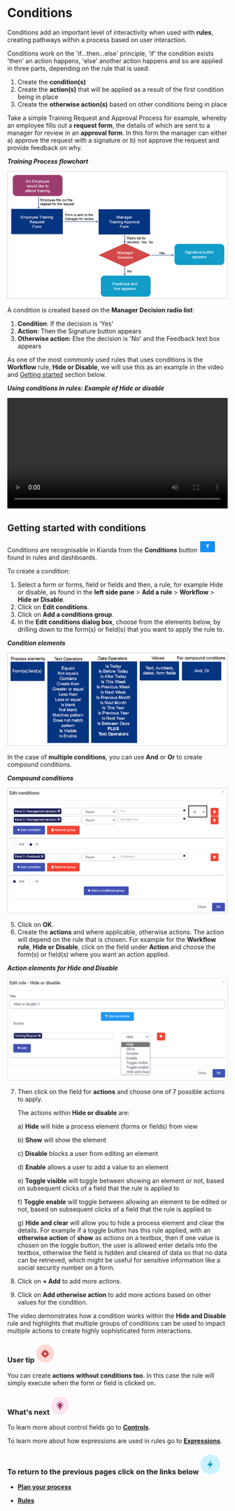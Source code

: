 # Conditions #

Conditions add an important level of interactivity when used with **rules**, creating pathways within a process based on user interaction. 

Conditions work on the 'if...then...else' principle, 'if' the condition exists 'then' an action happens, 'else' another action happens and so are applied in three parts, depending on the rule that is used:

1. Create the **condition(s)**
2. Create the **action(s)** that will be applied as a result of the first condition being in place
3. Create the **otherwise action(s)** based on other conditions being in place

Take a simple Training Request and Approval Process for example, whereby an employee fills out a **request form**, the details of which are sent to a manager for review in an **approval form**. In this form the manager can either a) approve the request with a signature or b) not approve the request and provide feedback on why. 

***Training Process flowchart***

![Training Process flowchart](../images/trainingflow.gif)

A condition is created based on the **Manager Decision radio list**:

1. **Condition**: If the decision is 'Yes'
2. **Action**: Then the Signature button appears
3. **Otherwise action:** Else the decision is 'No' and the Feedback text box appears

As one of the most commonly used rules that uses conditions is the **Workflow** rule, **Hide or Disable**, we will use this as an example in the video and [Getting started](#getting-started-with-conditions) section below.

***Using conditions in rules: Example of Hide or disable***

<video width="100%" style="width:100%" controls>
    <source src="../videos/conditions.mp4">
    Your browser does not support the video tag.
    </source>
</video>


## Getting started with conditions ##

Conditions are recognisable in Kianda from the **Conditions** button ![Conditions button](../images/condition.png) found in rules and dashboards. 

To create a condition:

1. Select a form or forms, field or fields and then, a rule, for example Hide or disable, as found in the **left side pane** > **Add a rule** > **Workflow** > **Hide or Disable**. 
2. Click on **Edit conditions**.
3. Click on **Add a conditions group**.
4. In the **Edit conditions dialog box**, choose from the elements below, by drilling down to the form(s) or field(s) that you want to apply the rule to.

***Condition elements***

![Condition elements](../images/conditions3.gif)

In the case of **multiple conditions**, you can use **And** or **Or** to create compound conditions.

***Compound conditions***

![Compound conditions](../images/editconditions.gif)

5. Click on **OK**.
6. Create the **actions** and where applicable, otherwise actions. The action will depend on the rule that is chosen. For example for the **Workflow rule**, **Hide or Disable**, click on the field under **Action** and choose the form(s) or field(s) where you want an action applied.


***Action elements for Hide and Disable***

![7 actions for Hide or Disable](../images/hideoptions.gif)

7. Then click on the field for **actions** and choose one of  7 possible actions to apply.

   The actions within **Hide or disable** are: 

   a) **Hide** will hide a process element (forms or fields) from view

   b) **Show** will show the element

   c) **Disable** blocks a user from editing an element

   d) **Enable** allows a user to add a value to an element

   e) **Toggle visible** will toggle between showing an element or not, based on subsequent clicks of a field that the rule is applied to

   f) **Toggle enable** will toggle between allowing an element to be edited or not, based on subsequent clicks of a field that the rule is applied to

   g) **Hide and clear** will allow you to hide a process element and clear the details. For example if a toggle button has this rule applied, with an **otherwise action** of **show** as actions on a textbox, then if one value is chosen on the toggle button, the user is allowed enter details into the textbox, otherwise the field is hidden and cleared of data so that no data can be retrieved, which might be useful for sensitive information like a social security number on a form.

8. Click on **+ Add** to add more actions. 

8. Click on **Add otherwise action** to add more actions based on other values for the condition.

The video demonstrates how a condition works within the **Hide and Disable** rule and highlights that multiple groups of conditions can be used to impact multiple actions to create highly sophisticated form interactions. 



### User tip  ![Target icon](../images/05.png)

You can create **actions** **without conditions too**. In this case the rule will simply execute when the form or field is clicked on.





### What's next  ![Idea icon](../images/18.png)

To learn more about control fields go to [**Controls**](getting-started/create_process/controls.md). 

To learn more about how expressions are used in rules go to [**Expressions**](getting-started/create_process/expressions.md). 



### **To return to the previous pages click on the links below**  ![Idea icon](../images/10.png)

- [**Plan your process**](getting-started/create_process/plan_process.md) 

- [**Rules**](getting-started/create_process/rules.md)

  

